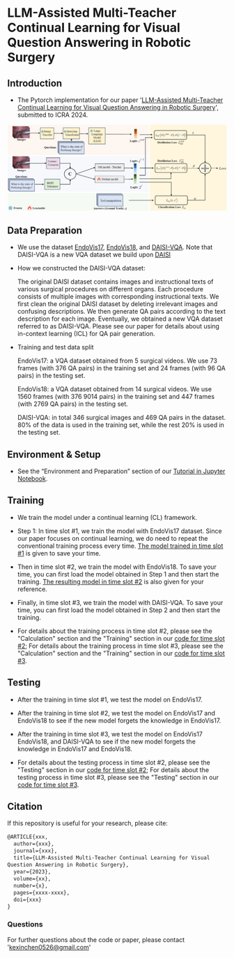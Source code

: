# LLM-Assisted Multi-Teacher Continual Learning for Visual Question Answering in Robotic Surgery

## Introduction
* The Pytorch implementation for our paper '[LLM-Assisted Multi-Teacher Continual Learning for Visual Question Answering in Robotic Surgery](https://arxiv.org/abs/xxxx.xxxxx)', submitted to ICRA 2024.

<p align="center">
  <img src="Figure/system.png"  width="1000"/>
</p>

## Data Preparation
* We use the dataset [EndoVis17](https://arxiv.org/abs/2305.11692), [EndoVis18](https://arxiv.org/abs/2206.11053), and [DAISI-VQA](DAISI_VQA). Note that DAISI-VQA is a new VQA dataset we build upon  [DAISI](https://arxiv.org/abs/2004.02809)

* How we constructed the DAISI-VQA dataset:

  The original DAISI dataset contains images and instructional texts of various surgical procedures on different organs. Each procedure consists of multiple images with corresponding instructional texts. We first clean the original DAISI dataset by deleting irrelevant images and confusing descriptions. We then generate QA pairs according to the text description for each image. Eventually, we obtained a new VQA dataset referred to as DAISI-VQA. Please see our paper for details about using in-context learning (ICL) for QA pair generation.

* Training and test data split

   EndoVis17: a VQA dataset obtained from 5 surgical videos. We use 73 frames (with 376 QA pairs) in the training set and 24 frames (with 96 QA pairs) in the  testing set.
  
   EndoVis18: a VQA dataset obtained from 14 surgical videos. We use 1560 frames (with 376 9014 pairs) in the training set and 447 frames (with 2769 QA pairs) in the testing set.
  
   DAISI-VQA: in total 346 surgical images and 469 QA pairs in the dataset. 80% of the data is used in the training set, while the rest 20% is used in the testing set.

## Environment & Setup
* See the “Environment and Preparation” section of our [Tutorial in Jupyter Notebook](code/t2.ipynb).
  
## Training
* We train the model under a continual learning (CL) framework.

* Step 1: In time slot #1, we train the model with EndoVis17 dataset. Since our paper focuses on continual learning, we do need to repeat the conventional training process every time. [The model trained in time slot #1](https://drive.google.com/file/d/141XuZD7ZZi_oCl6bq3t04MRsjuyFRYJ2/view?usp=sharing) is given to save your time.
  
* Then in time slot #2, we train the model with EndoVis18. To save your time, you can first load the model obtained in Step 1 and then start the training. [The resulting model in time slot #2](https://drive.google.com/file/d/1WL8EYu0x4ksKleQ9oSE5nqjBsGL4li6u/view?usp=sharing) is also given for your reference.

* Finally, in time slot #3, we train the model with DAISI-VQA. To save your time, you can first load the model obtained in Step 2 and then start the training.

* For details about the training process in time slot #2, please see the "Calculation" section and the "Training" section in our [code for time slot #2](code/t2.ipynb); For details about the training process in time slot #3, please see the "Calculation" section and the "Training" section in our [code for time slot #3](code/t3.ipynb).

## Testing
* After the training in time slot #1, we test the model on EndoVis17.

* After the training in time slot #2, we test the model on EndoVis17 and EndoVis18 to see if the new model forgets the knowledge in EndoVis17.

* After the training in time slot #3, we test the model on EndoVis17 EndoVis18, and DAISI-VQA to see if the new model forgets the knowledge in EndoVis17 and EndoVis18.

* For details about the testing  process in time slot #2, please see the "Testing" section in our [code for time slot #2](code/t2.ipynb); For details about the testing process in time slot #3, please see the "Testing" section in our [code for time slot #3](code/t3.ipynb).

## Citation
If this repository is useful for your research, please cite:
```
@ARTICLE{xxx,  
  author={xxx},  
  journal={xxx},   
  title={LLM-Assisted Multi-Teacher Continual Learning for Visual Question Answering in Robotic Surgery},
  year={2023},  
  volume={xx},  
  number={x},  
  pages={xxxx-xxxx},  
  doi={xxx}
}
```
### Questions
For further questions about the code or paper, please contact 'kexinchen0526@gmail.com'

